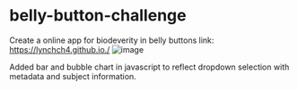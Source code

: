 # belly-button-challenge

Create a online app for biodeverity in belly buttons 
link: https://lynchch4.github.io./
![image](https://user-images.githubusercontent.com/117898475/230473444-d278759f-0feb-4623-8b05-8a72003d54ed.png)

Added bar and bubble chart in javascript to reflect dropdown selection with metadata and subject information.
